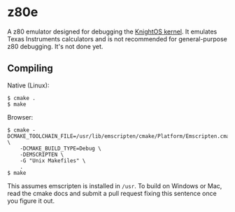 # z80e

A z80 emulator designed for debugging the [KnightOS kernel](https://github.com/KnightSoft/kernel). It emulates Texas Instruments calculators and is not recommended for general-purpose z80 debugging.
It's not done yet.

## Compiling

Native (Linux):

    $ cmake .
    $ make

Browser:

    $ cmake -DCMAKE_TOOLCHAIN_FILE=/usr/lib/emscripten/cmake/Platform/Emscripten.cmake \
        -DCMAKE_BUILD_TYPE=Debug \
        -DEMSCRIPTEN \
        -G "Unix Makefiles" \
        .
    $ make

This assumes emscripten is installed in `/usr`. To build on Windows or Mac, read the cmake docs and
submit a pull request fixing this sentence once you figure it out.
